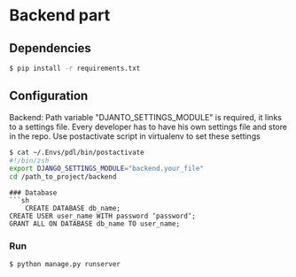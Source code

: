 # Backend part

## Dependencies
```sh
$ pip install -r requirements.txt
```

## Configuration
Backend:
Path variable "DJANTO_SETTINGS_MODULE" is required, it links to a settings file.
Every developer has to have his own settings file and store in the repo.
Use postactivate script in virtualenv to set these settings

```sh
$ cat ~/.Envs/pdl/bin/postactivate
#!/bin/zsh
export DJANGO_SETTINGS_MODULE="backend.your_file"
cd /path_to_project/backend
```

```
### Database
```sh
	CREATE DATABASE db_name;
CREATE USER user_name WITH password ‘password‘;
GRANT ALL ON DATABASE db_name TO user_name;
```

### Run
```sh
$ python manage.py runserver
```
